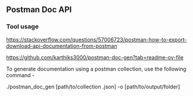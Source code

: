 ## Postman Doc API

### Tool usage

https://stackoverflow.com/questions/57006723/postman-how-to-export-download-api-documentation-from-postman

https://github.com/karthiks3000/postman-doc-gen?tab=readme-ov-file

To generate documentation using a postman collection, use the following command -


./postman_doc_gen [path/to/collection  .json] -o [path/to/output/folder] 
